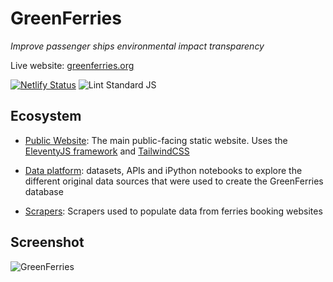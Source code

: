 # GreenFerries

*Improve passenger ships environmental impact transparency*

Live website: [greenferries.org](https://www.greenferries.org)

[![Netlify Status](https://api.netlify.com/api/v1/badges/214d136b-2a50-41c0-b028-643e8352c1b6/deploy-status)](https://app.netlify.com/sites/greenferries/deploys)
![Lint Standard JS](https://github.com/greenferries/greenferries/workflows/Lint%20Standard%20JS/badge.svg)

## Ecosystem

- [Public Website](https://github.com/greenferries/greenferries/tree/master/www#greenferries-website): The
main public-facing static website. Uses the [EleventyJS framework](https://www.11ty.dev/) and [TailwindCSS](https://tailwindcss.com/)

- [Data platform](https://github.com/greenferries/greenferries/tree/master/data#greenferries-data-platform):
datasets, APIs and iPython notebooks to explore the different original data
sources that were used to create the GreenFerries database

- [Scrapers](https://github.com/greenferries/greenferries/tree/master/scrapers#greenferries-scrapers):
Scrapers used to populate data from ferries booking websites

## Screenshot

![GreenFerries](https://i.imgur.com/7RVgLVD.jpg)
